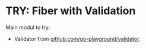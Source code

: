 # TRY: Fiber with Validation

Main modul to try:
- Validator from [github.com/go-playground/validator](https://github.com/go-playground/validator).